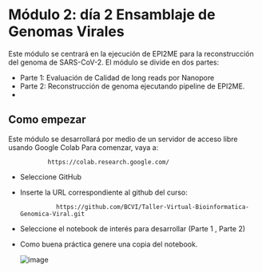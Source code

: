# Módulo 2: día 2 Ensamblaje de Genomas Virales

Este módulo se centrará en la ejecución de EPI2ME para la reconstrucción del genoma de SARS-CoV-2.
El módulo se divide en dos partes: 

 - Parte 1: Evaluación de Calidad de long reads por Nanopore
 - Parte 2: Reconstrucción de genoma ejecutando pipeline de EPI2ME.
 - 
## Como empezar  

Este módulo se desarrollará por medio de un servidor de acceso libre usando Google Colab Para comenzar, vaya a: 

               https://colab.research.google.com/
- Seleccione GitHub
  
- Inserte la URL correspondiente al github del curso:

                https://github.com/BCVI/Taller-Virtual-Bioinformatica-Genomica-Viral.git
  
- Seleccione el notebook de interés para desarrollar (Parte 1 , Parte 2)
  
- Como buena práctica genere una copia del notebook.
  

  ![image](https://github.com/BCVI/Taller-Virtual-Bioinformatica-Genomica-Viral/assets/39972569/8b05899e-df73-4e69-b272-7428bbd6fdbc)


